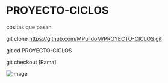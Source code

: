 # PROYECTO-CICLOS


cositas que pasan

git clone https://github.com/MPulidoM/PROYECTO-CICLOS.git

git cd PROYECTO-CICLOS

git checkout [Rama]

![image](https://user-images.githubusercontent.com/123812969/233790599-059e2bf9-73b7-4dcb-9fd0-93086c32bc94.png)
